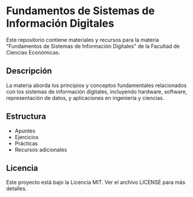 # Fundamentos de Sistemas de Información Digitales

Este repositorio contiene materiales y recursos para la materia "Fundamentos de Sistemas de Información Digitales" de la Facultad de Ciencias Económicas.

## Descripción
La materia aborda los principios y conceptos fundamentales relacionados con los sistemas de información digitales, incluyendo hardware, software, representación de datos, y aplicaciones en ingeniería y ciencias.

## Estructura
- Apuntes
- Ejercicios
- Prácticas
- Recursos adicionales

## Licencia
Este proyecto está bajo la Licencia MIT. Ver el archivo LICENSE para más detalles.
